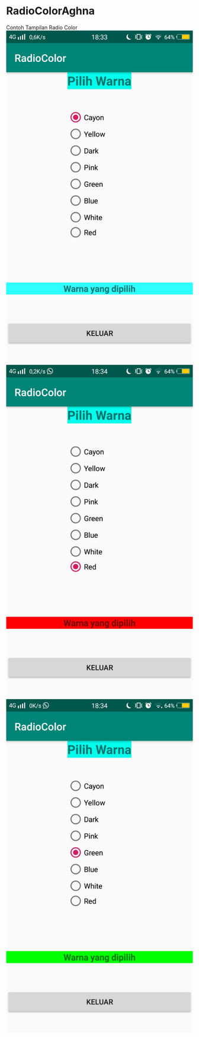 # RadioColorAghna
Contoh Tampilan Radio Color
![alt text](https://github.com/aghnaz/RadioColorAghna/blob/master/RadioColor1.jpeg)
![alt text](https://github.com/aghnaz/RadioColorAghna/blob/master/RadioColor2.jpeg)
![alt text](https://github.com/aghnaz/RadioColorAghna/blob/master/RadioColor3.jpeg)

